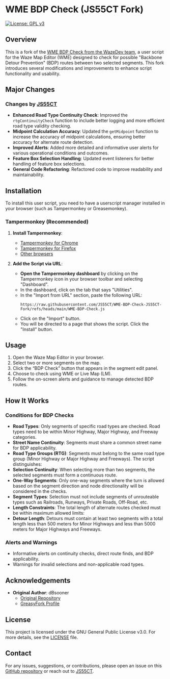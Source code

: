 # WME BDP Check (JS55CT Fork)

[![License: GPL v3](https://img.shields.io/badge/License-GPLv3-blue.svg)](LICENSE)

## Overview

This is a fork of the [WME BDP Check from the WazeDev team](https://github.com/WazeDev/WME-BDP-Check), a user script for the Waze Map Editor (WME) designed to check for possible "Backbone Detour Prevention" (BDP) routes between two selected segments. This fork introduces several modifications and improvements to enhance script functionality and usability.

## Major Changes

### Changes by [JS55CT](https://github.com/JS55CT)
- **Enhanced Road Type Continuity Check**: Improved the `rtgContinuityCheck` function to include better logging and more efficient road type validity checking.
- **Midpoint Calculation Accuracy**: Updated the `getMidpoint` function to increase the accuracy of midpoint calculations, ensuring better accuracy for alternate route detection.
- **Improved Alerts**: Added more detailed and informative user alerts for various operational conditions and outcomes.
- **Feature Box Selection Handling**: Updated event listeners for better handling of feature box selections.
- **General Code Refactoring**: Refactored code to improve readability and maintainability.

## Installation

To install this user script, you need to have a userscript manager installed in your browser (such as Tampermonkey or Greasemonkey).

### Tampermonkey (Recommended)

1. **Install Tampermonkey**:
   - [Tampermonkey for Chrome](https://chrome.google.com/webstore/detail/tampermonkey/dhdgffkkebhmkfjojejmpbldmpobfkfo)
   - [Tampermonkey for Firefox](https://addons.mozilla.org/firefox/addon/tampermonkey/)
   - [Other browsers](https://www.tampermonkey.net/)

2. **Add the Script via URL**:
   - **Open the Tampermonkey dashboard** by clicking on the Tampermonkey icon in your browser toolbar and selecting "Dashboard".
   - In the dashboard, click on the tab that says "Utilities".
   - In the "Import from URL" section, paste the following URL:
     ```
     https://raw.githubusercontent.com/JS55CT/WME-BDP-Check-JS55CT-Fork/refs/heads/main/WME-BDP-Check.js
     ```
   - Click on the "Import" button.
   - You will be directed to a page that shows the script. Click the "Install" button.

## Usage

1. Open the Waze Map Editor in your browser.
2. Select two or more segments on the map.
3. Click the “BDP Check” button that appears in the segment edit panel.
4. Choose to check using WME or Live Map (LM).
5. Follow the on-screen alerts and guidance to manage detected BDP routes.

## How It Works

### Conditions for BDP Checks
- **Road Types**: Only segments of specific road types are checked. Road types need to be within Minor Highway, Major Highway, and Freeway categories.
- **Street Name Continuity**: Segments must share a common street name for BDP applicability.
- **Road Type Groups (RTG)**: Segments must belong to the same road type group (Minor Highway or Major Highway and Freeways). The script distinguishes:
- **Selection Continuity**: When selecting more than two segments, the selected segments must form a continuous route.
- **One-Way Segments**: Only one-way segments where the turn is allowed based on the segment direction and node directionality will be considered in the checks.
- **Segment Types**: Selection must not include segments of unrouteable types such as Railroads, Runways, Private Roads, Off-Road, etc.
- **Length Constraints**: The total length of alternate routes checked must be within maximum allowed limits:
- **Detour Length**: Detours must contain at least two segments with a total length less than 500 meters for Minor Highways and less than 5000 meters for Major Highways and Freeways.

### Alerts and Warnings
- Informative alerts on continuity checks, direct route finds, and BDP applicability.
- Warnings for invalid selections and non-applicable road types.

## Acknowledgements

- **Original Author**: dBsooner
  - [Original Repository](https://github.com/WazeDev/WME-BDP-Check)
  - [GreasyFork Profile](https://greasyfork.org/en/users/166843)

## License

This project is licensed under the GNU General Public License v3.0. For more details, see the [LICENSE](LICENSE) file.

## Contact

For any issues, suggestions, or contributions, please open an issue on this [GitHub repository](https://github.com/JS55CT/WME-BDP-Check-JS55CT-Fork-) or reach out to [JS55CT](https://github.com/JS55CT).
